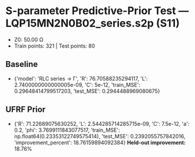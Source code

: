 # S-parameter Predictive-Prior Test — LQP15MN2N0B02_series.s2p (S11)
- Z0: 50.00 Ω
- Train points: 321  |  Test points: 80

## Baseline
- {'model': 'RLC series -> Γ', 'R': 76.70588235294117, 'L': 2.7400000000000005e-09, 'C': 5e-12, 'train_MSE': 0.29648414799517203, 'test_MSE': 0.2944488969080675}

## UFRF Prior
- {'R': 71.22689075630252, 'L': 2.544285714285715e-09, 'C': 7.5e-12, 'a': 0.2, 'phi': 3.7699111843077517, 'train_MSE': np.float64(0.23353122749575414), 'test_MSE': 0.2392055757842016, 'improvement_percent': 18.76159894092384}
**Held-out improvement:** 18.76%